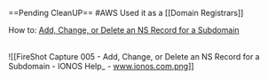 ==Pending CleanUP==
 #AWS
Used it as a [[Domain Registrars]]

How to:
[Add, Change, or Delete an NS Record for a Subdomain](https://www.ionos.com/help/domains/using-your-own-name-servers/add-change-or-delete-an-ns-record-for-a-subdomain/?source=helpandlearn)


<br>![[FireShot Capture 005 - Add, Change, or Delete an NS Record for a Subdomain - IONOS Help_ - www.ionos.com.png]]
